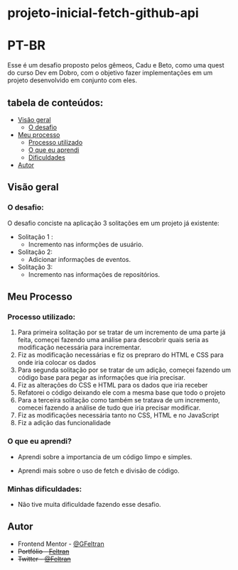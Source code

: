 # projeto-inicial-fetch-github-api
# PT-BR

Esse é um desafio proposto pelos gêmeos, Cadu e Beto, como uma quest do curso Dev em Dobro, com o objetivo fazer implementações em um projeto desenvolvido em conjunto com eles.

## tabela de conteúdos:

- [Visão geral](#visão-geral)
    - [O desafio](#o-desafio)
- [Meu processo](#meu-processo)
    - [Processo utilizado](#processo-utilizado)
    - [O que eu aprendi](#o-que-eu-aprendi)
    - [Dificuldades](#minhas-dificuldades)
- [Autor](#autor)

## Visão geral
### O desafio:
O desafio conciste na aplicação 3 solitações em um projeto já existente:
- Solitação 1 : 
    - Incremento nas informções de usuário.
- Solitação 2:
    - Adicionar informações de eventos.
- Solitação 3:
    - Incremento nas informações de repositórios.

## Meu Processo
### Processo utilizado:
1. Para primeira solitação por se tratar de um incremento de uma parte já feita, começei fazendo uma análise para descobrir quais seria as modificação necessária para incrementar.
2. Fiz as modificação necessárias e fiz os prepraro do HTML e CSS para onde iria colocar os dados 
3. Para segunda solitação por se tratar de um adição, começei fazendo um código base para pegar as informações que iria precisar.
4. Fiz as alterações do CSS e HTML para os dados que iria receber 
5. Refatorei o código deixando ele com a mesma base que todo o projeto
6. Para a terceira solitação como também se tratava de um incremento, comecei fazendo a análise de tudo que iria precisar modificar.
7. Fiz as modificações necessária tanto no CSS, HTML e no JavaScript
8. Fiz a adição das funcionalidade

### O que eu aprendi?

- Aprendi sobre a importancia de um código limpo e simples.

- Aprendi mais sobre o uso de fetch e divisão de código.

### Minhas dificuldades:

- Não tive muita dificuldade fazendo esse desafio.

## Autor

- Frontend Mentor - [@GFeltran](https://www.frontendmentor.io/profile/GFeltran)
- ~~Portfólio - [Feltran]()~~
- ~~Twitter - [@Feltran]()~~
